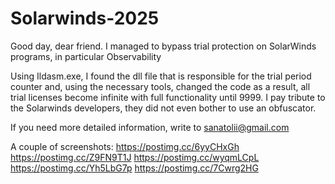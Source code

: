 # Solarwinds-2025
Good day, dear friend.
I managed to bypass trial protection on SolarWinds programs, in particular Observability

Using Ildasm.exe, I found the dll file that is responsible for the trial period counter and, using the necessary tools, changed the code as a result, all trial licenses become infinite with full functionality until 9999.
I pay tribute to the Solarwinds developers, they did not even bother to use an obfuscator.

If you need more detailed information, write to sanatolii@gmail.com

A couple of screenshots:
https://postimg.cc/6yyCHxGh
https://postimg.cc/Z9FN9T1J
https://postimg.cc/wyqmLCpL
https://postimg.cc/Yh5LbG7p
https://postimg.cc/7Cwrg2HG
